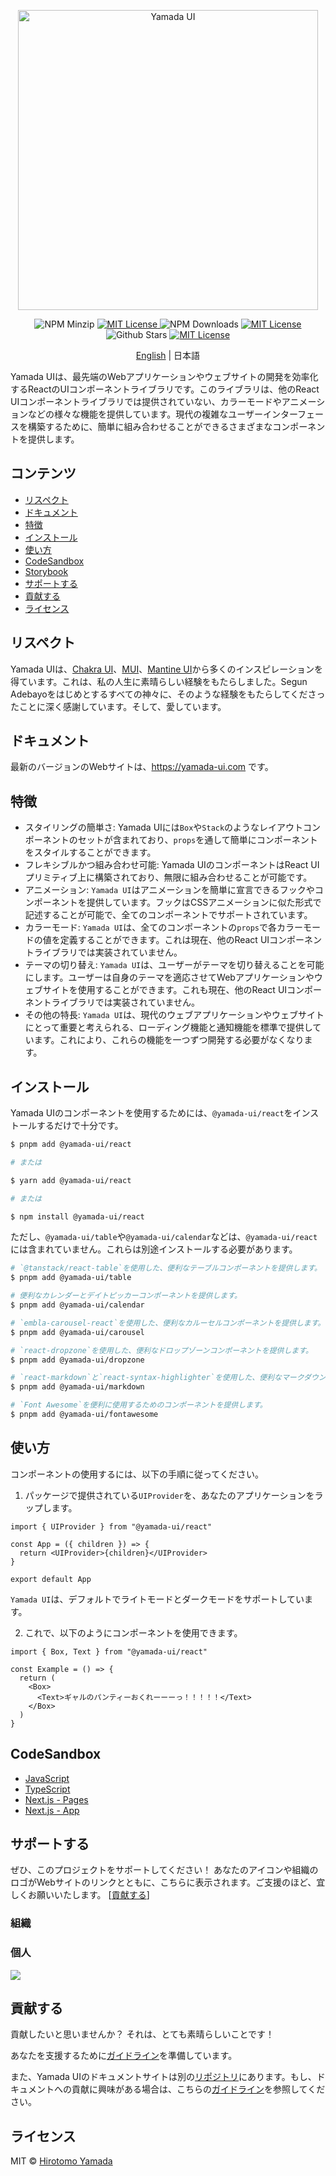 <p align="center">
  <img src="https://raw.githubusercontent.com/hirotomoyamada/yamada-ui/main/logo/logo-colored@2x.png" alt="Yamada UI" width="480"/>
</p>

<p align="center">
  <img alt="NPM Minzip" src="https://img.shields.io/bundlephobia/minzip/@yamada-ui/react"/>
  <a href="https://www.npmjs.com/package/@yamada-ui/react">
    <img alt="MIT License" src="https://img.shields.io/npm/v/@yamada-ui/react"/>
  </a>
  <img alt="NPM Downloads" src="https://img.shields.io/npm/dm/@yamada-ui/react.svg?style=flat"/>
  <a href="https://github.com/yamada-ui/yamada-ui/blob/main/LICENSE">
    <img alt="MIT License" src="https://img.shields.io/github/license/hirotomoyamada/yamada-ui"/>
  </a>
  <img alt="Github Stars" src="https://img.shields.io/github/stars/hirotomoyamada/yamada-ui" />
  <a href="https://discord.gg/H7V5RfEDTR">
    <img alt="MIT License" src="https://img.shields.io/badge/Chat%20on-Discord-%235865f2"/>
  </a>
</p>

<p align='center'>
<a href='./README.md'>English</a> | 日本語
</p>

Yamada UIは、最先端のWebアプリケーションやウェブサイトの開発を効率化するReactのUIコンポーネントライブラリです。このライブラリは、他のReact UIコンポーネントライブラリでは提供されていない、カラーモードやアニメーションなどの様々な機能を提供しています。現代の複雑なユーザーインターフェースを構築するために、簡単に組み合わせることができるさまざまなコンポーネントを提供します。

## コンテンツ

- [リスペクト](#リスペクト)
- [ドキュメント](https://yamada-ui.com/ja)
- [特徴](#特徴)
- [インストール](#インストール)
- [使い方](#使い方)
- [CodeSandbox](#codesandbox)
- [Storybook](https://yamada-ui.github.io/yamada-ui/)
- [サポートする](#サポートする)
- [貢献する](#貢献する)
- [ライセンス](#ライセンス)

## リスペクト

Yamada UIは、[Chakra UI](https://github.com/chakra-ui/chakra-ui)、[MUI](https://github.com/mui/material-ui)、[Mantine UI](https://github.com/mantinedev/mantine)から多くのインスピレーションを得ています。これは、私の人生に素晴らしい経験をもたらしました。Segun Adebayoをはじめとするすべての神々に、そのような経験をもたらしてくださったことに深く感謝しています。そして、愛しています。

## ドキュメント

最新のバージョンのWebサイトは、https://yamada-ui.com です。

## 特徴

- スタイリングの簡単さ: Yamada UIには`Box`や`Stack`のようなレイアウトコンポーネントのセットが含まれており、`props`を通して簡単にコンポーネントをスタイルすることができます。
- フレキシブルかつ組み合わせ可能: Yamada UIのコンポーネントはReact UIプリミティブ上に構築されており、無限に組み合わせることが可能です。
- アニメーション: `Yamada UI`はアニメーションを簡単に宣言できるフックやコンポーネントを提供しています。フックはCSSアニメーションに似た形式で記述することが可能で、全てのコンポーネントでサポートされています。
- カラーモード: `Yamada UI`は、全てのコンポーネントの`props`で各カラーモードの値を定義することができます。これは現在、他のReact UIコンポーネントライブラリでは実装されていません。
- テーマの切り替え: `Yamada UI`は、ユーザーがテーマを切り替えることを可能にします。ユーザーは自身のテーマを適応させてWebアプリケーションやウェブサイトを使用することができます。これも現在、他のReact UIコンポーネントライブラリでは実装されていません。
- その他の特長: `Yamada UI`は、現代のウェブアプリケーションやウェブサイトにとって重要と考えられる、ローディング機能と通知機能を標準で提供しています。これにより、これらの機能を一つずつ開発する必要がなくなります。

## インストール

Yamada UIのコンポーネントを使用するためには、`@yamada-ui/react`をインストールするだけで十分です。

```sh
$ pnpm add @yamada-ui/react

# または

$ yarn add @yamada-ui/react

# または

$ npm install @yamada-ui/react
```

ただし、`@yamada-ui/table`や`@yamada-ui/calendar`などは、`@yamada-ui/react`には含まれていません。これらは別途インストールする必要があります。

```sh
# `@tanstack/react-table`を使用した、便利なテーブルコンポーネントを提供します。
$ pnpm add @yamada-ui/table

# 便利なカレンダーとデイトピッカーコンポーネントを提供します。
$ pnpm add @yamada-ui/calendar

# `embla-carousel-react`を使用した、便利なカルーセルコンポーネントを提供します。
$ pnpm add @yamada-ui/carousel

# `react-dropzone`を使用した、便利なドロップゾーンコンポーネントを提供します。
$ pnpm add @yamada-ui/dropzone

# `react-markdown`と`react-syntax-highlighter`を使用した、便利なマークダウンコンポーネントを提供します。
$ pnpm add @yamada-ui/markdown

# `Font Awesome`を便利に使用するためのコンポーネントを提供します。
$ pnpm add @yamada-ui/fontawesome
```

## 使い方

コンポーネントの使用するには、以下の手順に従ってください。

1. パッケージで提供されている`UIProvider`を、あなたのアプリケーションをラップします。

```tsx
import { UIProvider } from "@yamada-ui/react"

const App = ({ children }) => {
  return <UIProvider>{children}</UIProvider>
}

export default App
```

`Yamada UI`は、デフォルトでライトモードとダークモードをサポートしています。

2. これで、以下のようにコンポーネントを使用できます。

```tsx
import { Box, Text } from "@yamada-ui/react"

const Example = () => {
  return (
    <Box>
      <Text>ギャルのパンティーおくれーーーっ！！！！！</Text>
    </Box>
  )
}
```

## CodeSandbox

- [JavaScript](https://codesandbox.io/p/devbox/yamada-ui-javascript-1m1on8)
- [TypeScript](https://codesandbox.io/p/devbox/yamada-ui-typescript-7xqli9)
- [Next.js - Pages](https://codesandbox.io/p/devbox/yamada-ui-next-js-pages-6d13de)
- [Next.js - App](https://codesandbox.io/p/devbox/yamada-ui-next-js-app-3911zu)

## サポートする

ぜひ、このプロジェクトをサポートしてください！ あなたのアイコンや組織のロゴがWebサイトのリンクとともに、こちらに表示されます。ご支援のほど、宜しくお願いいたします。 [[貢献する](https://opencollective.com/yamada-ui/contribute)]

### 組織

### 個人

<a href="https://opencollective.com/yamada-ui"><img src="https://opencollective.com/yamada-ui/individuals.svg?width=890" /></a>

## 貢献する

貢献したいと思いませんか？ それは、とても素晴らしいことです！

あなたを支援するために[ガイドライン](./CONTRIBUTING.ja.md)を準備しています。

また、Yamada UIのドキュメントサイトは別の[リポジトリ](https://github.com/yamada-ui/yamada-docs)にあります。もし、ドキュメントへの貢献に興味がある場合は、こちらの[ガイドライン](https://github.com/yamada-ui/yamada-docs/blob/main/CONTRIBUTING.ja.md)を参照してください。

## ライセンス

MIT © [Hirotomo Yamada](https://github.com/hirotomoyamada)
